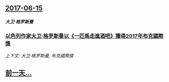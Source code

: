 ## [2017-06-15](/zh/news/2017/06/15/index.md)

##### 大卫·格罗斯曼
### [以色列作家大卫·格罗斯曼以《一匹馬走進酒吧》獲得2017年布克國際獎 ](/zh/news/2017/06/15/以色列作家大卫-格罗斯曼以-一匹馬走進酒吧-獲得2017年布克國際獎.md)
_上下文: 大卫·格罗斯曼, 布克國際獎_

## [前一天...](/zh/news/2017/06/14/index.md)


